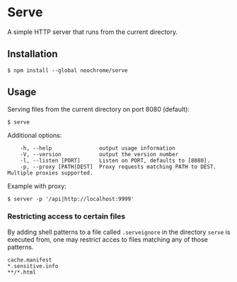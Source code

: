 # Serve
A simple HTTP server that runs from the current directory.

## Installation

```
$ npm install --global neochrome/serve
```

## Usage
Serving files from the current directory on port 8080 (default):

```
$ serve
```

Additional options:

```
    -h, --help               output usage information
    -V, --version            output the version number
    -l, --listen [PORT]      Listen on PORT, defaults to [8080].
    -p, --proxy [PATH|DEST]  Proxy requests matching PATH to DEST. Multiple proxies supported.
```

Example with proxy:

```
$ server -p '/api|http://localhost:9999'
```

### Restricting access to certain files
By adding shell patterns to a file called `.serveignore` in the directory `serve`
is executed from, one may restrict acces to files matching any of those patterns.

```
cache.manifest
*.sensitive.info
**/*.html
```

